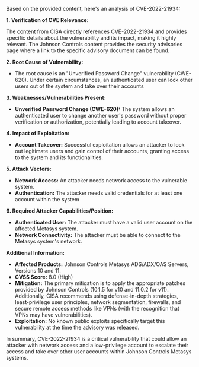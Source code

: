 Based on the provided content, here's an analysis of CVE-2022-21934:

**1. Verification of CVE Relevance:**

The content from CISA directly references CVE-2022-21934 and provides specific details about the vulnerability and its impact, making it highly relevant. The Johnson Controls content provides the security advisories page where a link to the specific advisory document can be found.

**2. Root Cause of Vulnerability:**

   - The root cause is an "Unverified Password Change" vulnerability (CWE-620). Under certain circumstances, an authenticated user can lock other users out of the system and take over their accounts

**3. Weaknesses/Vulnerabilities Present:**

   - **Unverified Password Change (CWE-620):** The system allows an authenticated user to change another user's password without proper verification or authorization, potentially leading to account takeover.

**4. Impact of Exploitation:**

   - **Account Takeover:** Successful exploitation allows an attacker to lock out legitimate users and gain control of their accounts, granting access to the system and its functionalities.

**5. Attack Vectors:**

   - **Network Access:** An attacker needs network access to the vulnerable system.
   - **Authentication:** The attacker needs valid credentials for at least one account within the system

**6. Required Attacker Capabilities/Position:**

   - **Authenticated User:** The attacker must have a valid user account on the affected Metasys system.
   - **Network Connectivity:** The attacker must be able to connect to the Metasys system's network.

**Additional Information:**

*   **Affected Products:** Johnson Controls Metasys ADS/ADX/OAS Servers, Versions 10 and 11.
*   **CVSS Score:** 8.0 (High)
*   **Mitigation:**  The primary mitigation is to apply the appropriate patches provided by Johnson Controls (10.1.5 for v10 and 11.0.2 for v11).  Additionally,  CISA recommends using defense-in-depth strategies, least-privilege user principles, network segmentation, firewalls, and secure remote access methods like VPNs (with the recognition that VPNs may have vulnerabilities).
*   **Exploitation:** No known public exploits specifically target this vulnerability at the time the advisory was released.

In summary, CVE-2022-21934 is a critical vulnerability that could allow an attacker with network access and a low-privilege account to escalate their access and take over other user accounts within Johnson Controls Metasys systems.